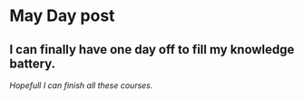 # May Day post 
## I can finally have one day off to fill my knowledge battery.

_Hopefull I can finish all these courses._
